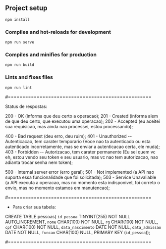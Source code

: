 ## Project setup
```
npm install
```

### Compiles and hot-reloads for development
```
npm run serve
```

### Compiles and minifies for production
```
npm run build
```

### Lints and fixes files
```
npm run lint
```

#==================================================

Status de respostas:

200 - OK (informa que deu certo a operacao);
201 - Created (informa alem de que deu certo, que executou uma operacao);
202 - Accepted (eu aceitei sua requisicao, mas ainda nao processei, estou processando);

400 - Bad request (deu erro, deu ruim);
401 - Unauthorized -- Autenticacao, tem carater temporario (Voce nao ta autenticado ou esta autenticado incorretamente, mas se enviar a autenticacao certa, ele muda);
403 - Forbidden -- Autorizacao, tem carater permanente (Eu sei quem vc eh, estou vendo seu token e seu usuario, mas vc nao tem autorizacao, nao adianta trocar senha nem token);

500 - Internal server error (erro geral);
501 - Not implemented (a API nao suporta essa funcionalidade que foi solicitada);
503 - Service Unavaliable (a API executa a operacao, mas no momento esta indisponivel, foi correto o envio, mas no momento estamos em manutencao);

#==================================================

- Para criar sua tabela:

CREATE TABLE pessoas(
  `id_pessoa` TINYINT(255) NOT NULL AUTO_INCREMENT,
  `nome` CHAR(100) NOT NULL,
  `rg` CHAR(100) NOT NULL,
  `cpf` CHAR(100) NOT NULL,
  `data_nascimento` DATE NOT NULL,
  `data_admissao` DATE NOT NULL,
  `funcao` CHAR(100) NULL,
PRIMARY KEY (`id_pessoa`));

#==================================================